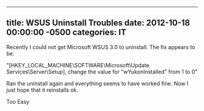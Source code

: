 ﻿---

title:  WSUS Uninstall Troubles
date:   2012-10-18 00:00:00 -0500
categories: IT
---






Recently I could not get Microsoft WSUS 3.0 to uninstall. The fix appears to be:

"[HKEY_LOCAL_MACHINE\SOFTWARE\Microsoft\Update Services\Server\Setup], change the value for "wYukonInstalled" from 1 to 0"

Ran the uninstall again and everything seems to have worked fine. Now I just hope that it reinstalls ok.

Too Easy


